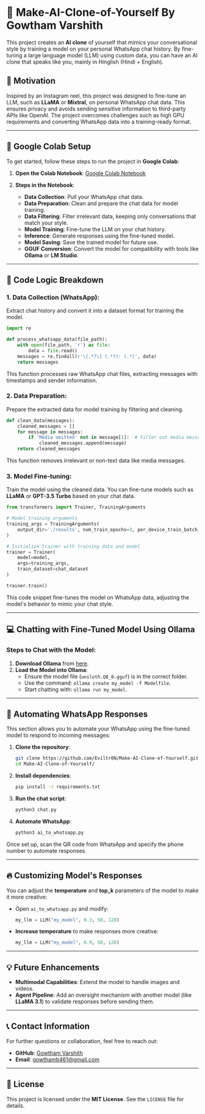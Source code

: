 # 🤖 Make-AI-Clone-of-Yourself By Gowtham Varshith

This project creates an **AI clone** of yourself that mimics your conversational style by training a model on your personal WhatsApp chat history. By fine-tuning a large language model (LLM) using custom data, you can have an AI clone that speaks like you, mainly in Hinglish (Hindi + English).

## 🎯 Motivation

Inspired by an Instagram reel, this project was designed to fine-tune an LLM, such as **LLaMA** or **Mixtral**, on personal WhatsApp chat data. This ensures privacy and avoids sending sensitive information to third-party APIs like OpenAI. The project overcomes challenges such as high GPU requirements and converting WhatsApp data into a training-ready format.

---

## 🚀 Google Colab Setup

To get started, follow these steps to run the project in **Google Colab**:

1. **Open the Colab Notebook**:
   [Google Colab Notebook](https://colab.research.google.com/drive/1OGkiAZsYfShY0o8ZphCUuXkmb2Om422X?usp=sharing)

2. **Steps in the Notebook**:
    - **Data Collection**: Pull your WhatsApp chat data.
    - **Data Preparation**: Clean and prepare the chat data for model training.
    - **Data Filtering**: Filter irrelevant data, keeping only conversations that match your style.
    - **Model Training**: Fine-tune the LLM on your chat history.
    - **Inference**: Generate responses using the fine-tuned model.
    - **Model Saving**: Save the trained model for future use.
    - **GGUF Conversion**: Convert the model for compatibility with tools like **Ollama** or **LM Studio**.

---

## 🔧 Code Logic Breakdown

### 1. **Data Collection** (WhatsApp):
Extract chat history and convert it into a dataset format for training the model.

```python
import re

def process_whatsapp_data(file_path):
    with open(file_path, 'r') as file:
        data = file.read()
    messages = re.findall(r'\[.*?\] (.*?): (.*)', data)
    return messages
```
This function processes raw WhatsApp chat files, extracting messages with timestamps and sender information.

### 2. **Data Preparation**:
Prepare the extracted data for model training by filtering and cleaning.

```python
def clean_data(messages):
    cleaned_messages = []
    for message in messages:
        if 'Media omitted' not in message[1]:  # Filter out media messages
            cleaned_messages.append(message)
    return cleaned_messages
```
This function removes irrelevant or non-text data like media messages.

### 3. **Model Fine-tuning**:
Train the model using the cleaned data. You can fine-tune models such as **LLaMA** or **GPT-3.5 Turbo** based on your chat data.

```python
from transformers import Trainer, TrainingArguments

# Model training arguments
training_args = TrainingArguments(
    output_dir='./results', num_train_epochs=3, per_device_train_batch_size=4
)

# Initialize trainer with training data and model
trainer = Trainer(
    model=model,
    args=training_args,
    train_dataset=chat_dataset
)

trainer.train()
```
This code snippet fine-tunes the model on WhatsApp data, adjusting the model's behavior to mimic your chat style.

---

## 💻 Chatting with Fine-Tuned Model Using **Ollama**

### Steps to Chat with the Model:
1. **Download Ollama** from [here](https://ollama.com/download).
2. **Load the Model into Ollama**:
    - Ensure the model file (`unsloth.Q8_0.gguf`) is in the correct folder.
    - Use the command: `ollama create my_model -f Modelfile`.
    - Start chatting with: `ollama run my_model`.

---

## 🤖 Automating WhatsApp Responses

This section allows you to automate your WhatsApp using the fine-tuned model to respond to incoming messages:

1. **Clone the repository**:
   ```bash
   git clone https://github.com/Eviltr0N/Make-AI-Clone-of-Yourself.git
   cd Make-AI-Clone-of-Yourself/
   ```

2. **Install dependencies**:
   ```bash
   pip install -r requirements.txt
   ```

3. **Run the chat script**:
   ```bash
   python3 chat.py
   ```

4. **Automate WhatsApp**:
   ```bash
   python3 ai_to_whatsapp.py
   ```

Once set up, scan the QR code from WhatsApp and specify the phone number to automate responses.

---

## 🔥 Customizing Model's Responses

You can adjust the **temperature** and **top_k** parameters of the model to make it more creative:

- Open `ai_to_whatsapp.py` and modify:
   ```python
   my_llm = LLM("my_model", 0.3, 50, 128)
   ```

- **Increase temperature** to make responses more creative:
   ```python
   my_llm = LLM("my_model", 0.9, 50, 128)
   ```

---

## 💡 Future Enhancements

- **Multimodal Capabilities**: Extend the model to handle images and videos.
- **Agent Pipeline**: Add an oversight mechanism with another model (like **LLaMA 3.1**) to validate responses before sending them.

---

## 📞 Contact Information

For further questions or collaboration, feel free to reach out:

- **GitHub**: [Gowtham Varshith](https://github.com/Gowtham-Varshith)
- **Email**: gowthamb461@gmail.com

---

## 📝 License

This project is licensed under the **MIT License**. See the `LICENSE` file for details.

